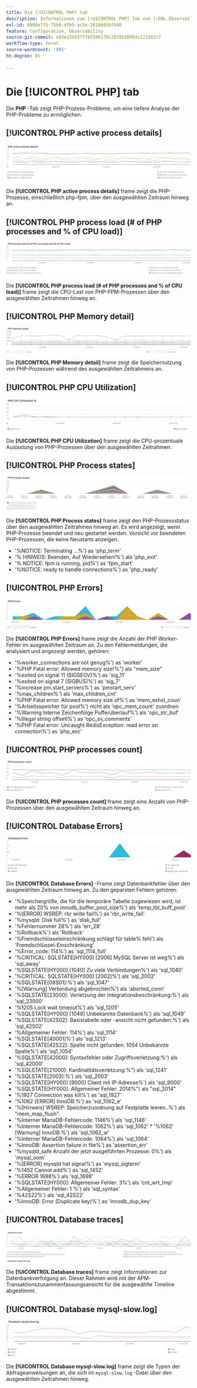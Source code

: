 ```yaml
---
title: Die [!UICONTROL PHP] tab
description: Informationen zum [!UICONTROL PHP] Tab von [!DNL Observation for Adobe Commerce].
exl-id: 0989a7f5-75b0-4fb5-ac5e-2618603bf548
feature: Configuration, Observability
source-git-commit: e83e2359377f03506178c28f8b30993c172282c7
workflow-type: tm+mt
source-wordcount: '591'
ht-degree: 0%

---
```


# Die [!UICONTROL PHP] tab

Die **PHP** -Tab zeigt PHP-Prozess-Probleme, um eine tiefere Analyse der PHP-Probleme zu ermöglichen.

## [!UICONTROL PHP active process details]

![PHP-aktive Prozessdetails](../../assets/tools/php-active-process-details.jpg)

Die **[!UICONTROL PHP active process details]** frame zeigt die PHP-Prozesse, einschließlich php-fpm, über den ausgewählten Zeitraum hinweg an.

## [!UICONTROL PHP process load (# of PHP processes and % of CPU load)]

![PHP-Prozessladung](../../assets/tools/php-process-load.jpg)

Die **[!UICONTROL PHP process load (# of PHP processes and % of CPU load)]** frame zeigt die CPU-Last von PHP-FPM-Prozessen über den ausgewählten Zeitrahmen hinweg an.

## [!UICONTROL PHP Memory detail]

![PHP-Speicherdetails](../../assets/tools/php-memory-detail.jpg)

Die **[!UICONTROL PHP Memory detail]** frame zeigt die Speichernutzung von PHP-Prozessen während des ausgewählten Zeitrahmens an.

## [!UICONTROL PHP CPU Utilization]

![PHP CPU-Auslastung](../../assets/tools/php-cpu-utilization.jpg)

Die **[!UICONTROL PHP CPU Utilization]** frame zeigt die CPU-prozentuale Auslastung von PHP-Prozessen über den ausgewählten Zeitrahmen.

## [!UICONTROL PHP Process states]

![PHP-Prozessstatus](../../assets/tools/php-process-states-image-1.jpg)

Die **[!UICONTROL PHP Process states]** frame zeigt den PHP-Prozessstatus über den ausgewählten Zeitrahmen hinweg an. Es wird angezeigt, wenn PHP-Prozesse beendet und neu gestartet werden. Vorsicht vor beendeten PHP-Prozessen, die keine Neustarts anzeigen.

* &#39;%NOTICE: Terminating ...%&#39;) as &#39;php_term&#39;
* &#39;% HINWEIS: Beenden, Auf Wiedersehen!%&#39;) als &#39;php_exit&#39;
* &#39;% NOTICE: fpm is running, pid%&#39;) as &#39;fpm_start&#39;
* &#39;%NOTICE: ready to handle connections%&#39;) as &#39;php_ready&#39;

## [!UICONTROL PHP Errors]

![PHP-Fehler](../../assets/tools/php-errors-image-1.jpg)

Die **[!UICONTROL PHP Errors]** frame zeigt die Anzahl der PHP Worker-Fehler im ausgewählten Zeitraum an. Zu den Fehlermeldungen, die analysiert und angezeigt werden, gehören:

* &#39;%worker_connections are not genug%&#39;) as &#39;worker&#39;
* &#39;%PHP Fatal error: Allowed memory size!%&quot;) als &quot;mem_size&quot;
* &#39;%exited on signal 11 (SIGSEGV)%&#39;) as &#39;sig_11&#39;
* &#39;%exited on signal 7 (SIGBUS)%&#39;) as &#39;sig_7&#39;
* &#39;%increase pm.start_servers%&#39;) as &#39;pmstart_serv&#39;
* &#39;%max_children%&#39;) als &#39;max_children_cnt&#39;
* &#39;%PHP Fatal error: Allowed memory size of%&#39;) as &#39;mem_exhst_coun&#39;
* &#39;%Arbeitsspeicher für pool%&#39;) nicht als &#39;opc_mem_count&#39; zuordnen
* &#39;%Warning Interne Zeichenfolge Pufferüberlauf%&#39;) als &#39;opc_str_buf&#39;
* &#39;%Illegal string offsetl%&#39;) as &#39;opc_sv_comments&#39;
* &#39;%PHP Fatal error: Uncaught RedisException: read error on connection%&#39;) as &#39;php_exc&#39;

## [!UICONTROL PHP processes count]

![Anzahl der PHP-Prozesse](../../assets/tools/php-processes-count.jpg)

Die **[!UICONTROL PHP processes count]** frame zeigt eine Anzahl von PHP-Prozessen über den ausgewählten Zeitraum hinweg an.

## [!UICONTROL Database Errors]

![Datenbankfehler](../../assets/tools/php-tab-database-errors.jpg)

Die **[!UICONTROL Database Errors]** -Frame zeigt Datenbankfehler über den ausgewählten Zeitraum hinweg an. Zu den geparsten Fehlern gehören:

* &#39;%Speichergröße, die für die temporäre Tabelle zugewiesen wird, ist mehr als 20% von innodb_buffer_pool_size%&#39;) als &#39;temp_tbl_buff_pool&#39;
* &#39;%\[ERROR\] WSREP: rbr write fail%&#39;) as &#39;rbr_write_fail&#39;
* &#39;%mysqld: Disk full%&#39;) as &#39;disk_full&#39;
* &#39;%Fehlernummer 28%&#39;) als &#39;err_28&#39;
* &#39;%Rollback%&#39;) als &#39;Rollback&#39;
* &#39;%Fremdschlüsseleinschränkung schlägt für table% fehl&#39;) als &#39;Fremdschlüssel-Einschränkung&#39;
* &#39;%Error_code: 114%&#39;) as &#39;sql_1114_full&#39;
* &#39;%CRITICAL: SQLSTATE[HY000] [2006] MySQL Server ist weg%&#39;) als &#39;sql_away&#39;
* &#39;%SQLSTATE[HY000] [1040] Zu viele Verbindungen%&#39;) als &#39;sql_1040&#39;
* &#39;%CRITICAL: SQLSTATE[HY000] [2002]%&#39;) als &#39;sql_2002&#39;
* &#39;%SQLSTATE[08S01]:%&#39;) als &#39;sql_1047&#39;
* &#39;%[Warnung] Verbindung abgebrochen%&#39;) als &#39;aborted_conn&#39;
* &#39;%SQLSTATE[23000]: Verletzung der Integrationsbeschränkung:%&#39;) als &#39;sql_23000&#39;
* &#39;%1205 Lock wait timeout%&#39;) als &#39;sql_1205&#39;
* &#39;%SQLSTATE[HY000] [1049] Unbekannte Datenbank%&#39;) als &#39;sql_1049&#39;
* &#39;%SQLSTATE[42S02]: Basistabelle oder -ansicht nicht gefunden:%&#39;) als &#39;sql_42S02&#39;
* &#39;%Allgemeiner Fehler: 114%&#39;) als &#39;sql_1114&#39;
* &#39;%SQLSTATE[40001]%&#39;) als &#39;sql_1213&#39;
* &#39;%SQLSTATE[42S22]: Spalte nicht gefunden: 1054 Unbekannte Spalte%&#39;) als &#39;sq1_1054&#39;
* &#39;%SQLSTATE[42000]: Syntaxfehler oder Zugriffsverletzung:%&#39;) als &#39;sql_42000&#39;
* &#39;%SQLSTATE[21000]: Kardinalitätsverletzung:%&quot;) als &#39;sql_1241&#39;
* &#39;%SQLSTATE[2003]:%&#39;) als &#39;sql_2003&#39;
* &#39;%SQLSTATE[HY000] [9000] Client mit IP-Adresse%&#39;) als &#39;sql_9000&#39;
* &#39;%SQLSTATE[HY000]: Allgemeiner Fehler: 2014%&quot;) als &quot;sql_2014&quot;
* &#39;%1927 Connection was kill%&#39;) as &#39;sql_1927&#39;
* &#39;%1062 \[ERROR\] InnoDB:%&#39;) as &#39;sql_1062_e&#39;
* &#39;%[Hinweis] WSREP: Speicherzuordnung auf Festplatte leeren..%&#39;) als &quot;mem_map_flush&quot;.
* &#39;%Interner MariaDB-Fehlercode: 1146%&#39;) als &#39;sql_1146&#39;
* &#39;%Interner MariaDB-Fehlercode: 1062%&#39;) als &#39;sql_1062&#39; * &#39;%1062&#39; [Warnung] InnoDB:%&#39;) als &#39;sql_1062_w&#39;
* &#39;%Interner MariaDB-Fehlercode: 1064%&#39;) als &#39;sql_1064&#39;
* &#39;%InnoDB: Assertion failure in file%&#39;) as &#39;assertion_err&#39;
* &#39;%mysqld_safe Anzahl der jetzt ausgeführten Prozesse: 0%&#39;) als &#39;mysql_oom&#39;
* &#39;%\[ERROR\] mysqld hat signal%&#39;) as &#39;mysql_sigterm&#39;
* &#39;%1452 Cannot add%&#39;) as &#39;sql_1452&#39;
* &#39;%ERROR 1698%&#39;) als &#39;sql_1698&#39;
* &#39;%SQLSTATE[HY000]: Allgemeiner Fehler: 3%&#39;) als &#39;cnt_wrt_tmp&#39;
* &#39;%Allgemeiner Fehler: 1 %&#39;) als &#39;sql_syntax&#39;
* &#39;%42S22%&#39;) als &#39;sql_42S22&#39;
* &#39;%InnoDB: Error (Duplicate key)%&#39;) as &#39;innodb_dup_key&#39;

## [!UICONTROL Database traces]

![Datenbankspuren](../../assets/tools/php-tab-database-traces.jpg)

Die **[!UICONTROL Database traces]** frame zeigt Informationen zur Datenbankverfolgung an. Dieser Rahmen wird mit der APM-Transaktionszusammenfassungsansicht für die ausgewählte Timeline abgestimmt.

## [!UICONTROL Database mysql-slow.log]

![Datenbank mysql-slow.log](../../assets/tools/php-tab-database-mysql-slow-log.jpg)

Die **[!UICONTROL Database mysql-slow.log]** frame zeigt die Typen der Abfrageanweisungen an, die sich im `mysql-slow.log` -Datei über den ausgewählten Zeitrahmen hinweg.
